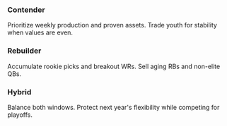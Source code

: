 ### Contender
Prioritize weekly production and proven assets. Trade youth for stability when values are even.

### Rebuilder
Accumulate rookie picks and breakout WRs. Sell aging RBs and non-elite QBs.

### Hybrid
Balance both windows. Protect next year's flexibility while competing for playoffs.
